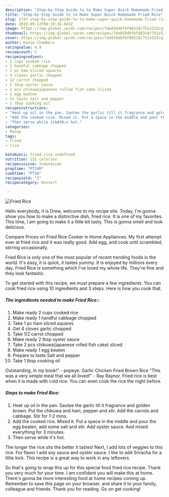 ```yaml
---
description: "Step-by-Step Guide to to Make Super Quick Homemade Fried Rice"
title: "Step-by-Step Guide to to Make Super Quick Homemade Fried Rice"
slug: 2747-step-by-step-guide-to-to-make-super-quick-homemade-fried-rice
date: 2019-09-12T06:19:34.643Z
image: https://img-global.cpcdn.com/recipes/7de858d6fbf08310/751x532cq70/fried-rice-recipe-main-photo.jpg
thumbnail: https://img-global.cpcdn.com/recipes/7de858d6fbf08310/751x532cq70/fried-rice-recipe-main-photo.jpg
cover: https://img-global.cpcdn.com/recipes/7de858d6fbf08310/751x532cq70/fried-rice-recipe-main-photo.jpg
author: Katie Chambers
ratingvalue: 4.9
reviewcount: 5
recipeingredient:
- 2 cups cooked rice
- 1 handful cabbage chopped
- 1 pc ham sliced squares
- 4 cloves garlic chopped
- 12 carrot chopped
- 2 tbsp oyster sauce
- 2 pcs chikuwajapanese rolled fish cake sliced
- 1 egg beaten
- to taste Salt and pepper
- 1 tbsp cooking oil
recipeinstructions:
- "Heat up oil in the pan. Sautee the garlic till it fragrance and golden brown. Put the chikuwa and ham, pepper and stir. Add the carrots and cabbage. Stir for 1-2 mins."
- "Add the cooked rice. Mixed it. Put a space in the middle and pour the egg beaten, add some salt and stir. Add oyster sauce. And mixed everything for 3 minutes."
- "Then serve while it&#39;s hot."
categories:
- Resep
tags:
- fried
- rice

katakunci: fried rice undefined
nutrition: 151 calories
recipecuisine: Indonesian
preptime: "PT24M"
cooktime: "PT2H"
recipeyield: "2"
recipecategory: Dessert

---
```



![Fried Rice](https://img-global.cpcdn.com/recipes/7de858d6fbf08310/751x532cq70/fried-rice-recipe-main-photo.jpg)

Hello everybody, it is Drew, welcome to my recipe site. Today, I'm gonna show you how to make a distinctive dish, fried rice. It is one of my favorites. This time, I am going to make it a little bit tasty. This is gonna smell and look delicious.

Compare Prices on Fried Rice Cooker in Home Appliances. My first attempt ever at fried rice and it was really good. Add egg, and cook until scrambled, stirring occasionally.

Fried Rice is only one of the most popular of recent trending foods in the world. It's easy, it is quick, it tastes yummy. It is enjoyed by millions every day. Fried Rice is something which I've loved my whole life. They're fine and they look fantastic.


To get started with this recipe, we must prepare a few ingredients. You can cook fried rice using 10 ingredients and 3 steps. Here is how you cook that.

##### The ingredients needed to make Fried Rice::

1. Make ready 2 cups cooked rice
1. Make ready 1 handful cabbage chopped
1. Take 1 pc ham sliced squares
1. Get 4 cloves garlic chopped
1. Take 1/2 carrot chopped
1. Make ready 2 tbsp oyster sauce
1. Take 2 pcs chikuwa(japanese rolled fish cake) sliced
1. Make ready 1 egg beaten
1. Prepare to taste Salt and pepper
1. Take 1 tbsp cooking oil


Outstanding, in my book!&#34; - popeye. Garlic Chicken Fried Brown Rice &#34;This was a very simple meal that we all loved!&#34; - Ray Raynor. Fried rice is best when it is made with cold rice. You can even cook the rice the night before. 

##### Steps to make Fried Rice:

1. Heat up oil in the pan. Sautee the garlic till it fragrance and golden brown. Put the chikuwa and ham, pepper and stir. Add the carrots and cabbage. Stir for 1-2 mins.
1. Add the cooked rice. Mixed it. Put a space in the middle and pour the egg beaten, add some salt and stir. Add oyster sauce. And mixed everything for 3 minutes.
1. Then serve while it&#39;s hot.


The longer the rice sits the better it tastes! Next, I add lots of veggies to this rice. For flavor I add soy sauce and oyster sauce. I like to add Sriracha for a little kick. This recipe is a great way to work in any leftovers. 

So that's going to wrap this up for this special food fried rice recipe. Thank you very much for your time. I am confident you will make this at home. There's gonna be more interesting food at home recipes coming up. Remember to save this page on your browser, and share it to your family, colleague and friends. Thank you for reading. Go on get cooking!
